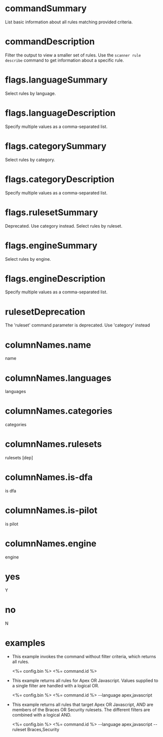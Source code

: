 # commandSummary

List basic information about all rules matching provided criteria.

# commandDescription

Filter the output to view a smaller set of rules. Use the `scanner rule describe` command to get information about a specific rule.

# flags.languageSummary

Select rules by language.

# flags.languageDescription

Specify multiple values as a comma-separated list.

# flags.categorySummary

Select rules by category.

# flags.categoryDescription

Specify multiple values as a comma-separated list.

# flags.rulesetSummary

Deprecated. Use category instead. Select rules by ruleset.

# flags.engineSummary

Select rules by engine.

# flags.engineDescription

Specify multiple values as a comma-separated list.

# rulesetDeprecation

The 'ruleset' command parameter is deprecated. Use 'category' instead

# columnNames.name

name

# columnNames.languages

languages

# columnNames.categories

categories

# columnNames.rulesets

rulesets [dep]

# columnNames.is-dfa

is dfa

# columnNames.is-pilot

is pilot

# columnNames.engine

engine

# yes

Y

# no

N

# examples

- This example invokes the command without filter criteria, which returns all rules.

	<%= config.bin %> <%= command.id %>

- This example returns all rules for Apex OR Javascript. Values supplied to a single filter are handled with a logical OR.

	<%= config.bin %> <%= command.id %> --language apex,javascript

- This example returns all rules that target Apex OR Javascript, AND are members of the Braces OR Security rulesets. The different filters are combined with a logical AND.

	<%= config.bin %> <%= command.id %> --language apex,javascript --ruleset Braces,Security

